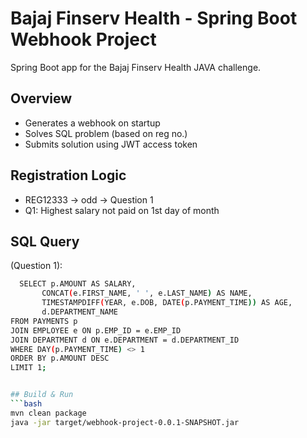 # Bajaj Finserv Health - Spring Boot Webhook Project

Spring Boot app for the Bajaj Finserv Health JAVA challenge.

## Overview
- Generates a webhook on startup  
- Solves SQL problem (based on reg no.)  
- Submits solution using JWT access token  

## Registration Logic
- REG12333 → odd → Question 1  
- Q1: Highest salary not paid on 1st day of month
## SQL Query
 (Question 1):
```bash
  SELECT p.AMOUNT AS SALARY, 
       CONCAT(e.FIRST_NAME, ' ', e.LAST_NAME) AS NAME,
       TIMESTAMPDIFF(YEAR, e.DOB, DATE(p.PAYMENT_TIME)) AS AGE,
       d.DEPARTMENT_NAME
FROM PAYMENTS p
JOIN EMPLOYEE e ON p.EMP_ID = e.EMP_ID
JOIN DEPARTMENT d ON e.DEPARTMENT = d.DEPARTMENT_ID
WHERE DAY(p.PAYMENT_TIME) <> 1
ORDER BY p.AMOUNT DESC
LIMIT 1;


## Build & Run
```bash
mvn clean package
java -jar target/webhook-project-0.0.1-SNAPSHOT.jar
